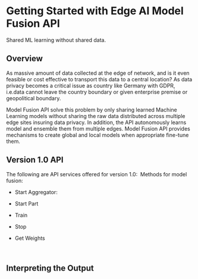 # Getting Started with Edge AI Model Fusion API 
Shared ML learning without shared data.

## Overview
As massive amount of data collected at the edge of network, and is it even feasible or cost effective to transport this data to a central location? As data privacy becomes a critical issue as country like Germany with GDPR, i.e.data cannot leave the country boundary or given enterprise premise or geopolitical boundary.

Model Fusion API solve this problem by only sharing learned Machine Learning models without sharing the raw data distributed across multiple edge sites insuring data privacy.  In addition, the API autonomously learns model and ensemble them from multiple edges. Model Fusion API provides mechanisms to create global and local models when appropriate fine-tune them.

## Version 1.0 API
The following are API services offered for version 1.0:
​
Methods for model fusion:
- Start Aggregator:
    
- Start Part
- Train
- Stop
- Get Weights

​
## Interpreting the Output

